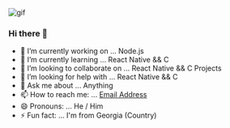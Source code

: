![gif](https://media.giphy.com/media/nPxVvyTWo1aIU/giphy.gif)

### Hi there 👋


- 🔭 I’m currently working on ... Node.js
- 🌱 I’m currently learning ... React Native && C
- 👯 I’m looking to collaborate on ... React Native && C Projects
- 🤔 I’m looking for help with ... React Native && C
- 💬 Ask me about ... Anything
- 📫 How to reach me: ... <a href="mailto:nikakereselidze17@gmail.com">Email Address</a>
- 😄 Pronouns: ... He / Him
- ⚡ Fun fact: ... I'm from Georgia (Country)
